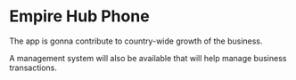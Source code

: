 # Empire Hub Phone

The app is gonna contribute to country-wide growth of the business. 

A management system will also be available that will help manage business transactions. 

